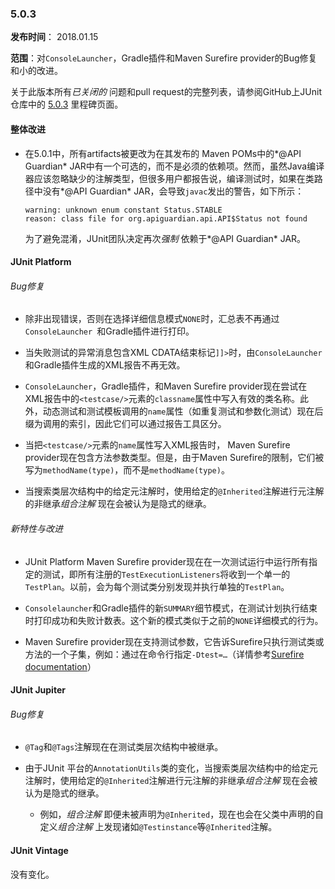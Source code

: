 ### 5.0.3

**发布时间**： 2018.01.15

**范围**：对`ConsoleLauncher`，Gradle插件和Maven Surefire provider的Bug修复和小的改进。


关于此版本所有*已关闭的* 问题和pull request的完整列表，请参阅GitHub上JUnit仓库中的 [5.0.3](https://github.com/junit-team/junit5/milestone/21?closed=1) 里程碑页面。

#### 整体改进

- 在5.0.1中，所有artifacts被更改为在其发布的 Maven POMs中的*@API Guardian* JAR中有一个可选的，而不是必须的依赖项。然而，虽然Java编译器应该忽略缺少的注解类型，但很多用户都报告说，编译测试时，如果在类路径中没有*@API Guardian* JAR，会导致`javac`发出的警告，如下所示：

	```
	warning: unknown enum constant Status.STABLE 
	reason: class file for org.apiguardian.api.API$Status not found
	```

	为了避免混淆，JUnit团队决定再次*强制* 依赖于*@API Guardian* JAR。

#### JUnit Platform

###### Bug修复

- 除非出现错误，否则在选择详细信息模式`NONE`时，汇总表不再通过`ConsoleLauncher `和Gradle插件进行打印。

- 当失败测试的异常消息包含XML CDATA结束标记`]]>`时，由`ConsoleLauncher`和Gradle插件生成的XML报告不再无效。

- `ConsoleLauncher`，Gradle插件，和Maven Surefire provider现在尝试在XML报告中的`<testcase/>`元素的`classname`属性中写入有效的类名称。此外，动态测试和测试模板调用的`name`属性（如重复测试和参数化测试）现在后缀为调用的索引，因此它们可以通过报告工具区分。

- 当把`<testcase/>`元素的`name`属性写入XML报告时， Maven Surefire provider现在包含方法参数类型。但是，由于Maven Surefire的限制，它们被写为`methodName(type)`，而不是`methodName(type)`。

- 当搜索类层次结构中的给定元注解时，使用给定的`@Inherited`注解进行元注解的非继承*组合注解* 现在会被认为是隐式的继承。

###### 新特性与改进

- JUnit Platform Maven Surefire provider现在在一次测试运行中运行所有指定的测试，即所有注册的`TestExecutionListeners`将收到一个单一的`TestPlan`。以前，会为每个测试类分别发现并执行单独的`TestPlan`。

- `Consolelauncher`和Gradle插件的新`SUMMARY`细节模式，在测试计划执行结束时打印成功和失败计数表。这个新的模式类似于之前的`NONE`详细模式的行为。

- Maven Surefire provider现在支持测试参数，它告诉Surefire只执行测试类或方法的一个子集，例如：通过在命令行指定`-Dtest=…​`（详情参考[Surefire documentation](http://maven.apache.org/surefire/maven-surefire-plugin/test-mojo.html#test)）


#### JUnit Jupiter

###### Bug修复

- `@Tag`和`@Tags`注解现在在测试类层次结构中被继承。

- 由于JUnit 平台的`AnnotationUtils`类的变化，当搜索类层次结构中的给定元注解时，使用给定的`@Inherited`注解进行元注解的非继承*组合注解* 现在会被认为是隐式的继承。
	- 例如，*组合注解* 即便未被声明为`@Inherited`，现在也会在父类中声明的自定义*组合注解* 上发现诸如`@Testinstance`等`@Inherited`注解。


#### JUnit Vintage
没有变化。